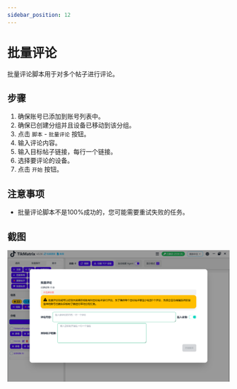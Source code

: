 ```yaml
---
sidebar_position: 12
---
```


# 批量评论

批量评论脚本用于对多个帖子进行评论。

## 步骤

1. 确保账号已添加到账号列表中。
2. 确保已创建分组并且设备已移动到该分组。
3. 点击 `脚本` - `批量评论` 按钮。
4. 输入评论内容。
5. 输入目标帖子链接，每行一个链接。
6. 选择要评论的设备。
7. 点击 `开始` 按钮。

## 注意事项

* 批量评论脚本不是100%成功的，您可能需要重试失败的任务。

## 截图

![批量评论](../img/mass-comment.png)
